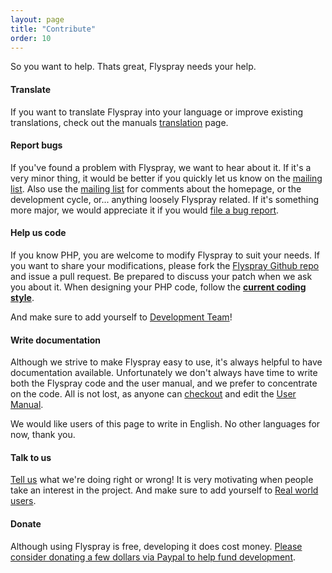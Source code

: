 ```yaml
---
layout: page
title: "Contribute"
order: 10
---
```


So you want to help. Thats great, Flyspray needs your help.

#### Translate 

If you want to translate Flyspray into your language or improve existing translations, check out the manuals [translation](/manual/translate) page.


#### Report bugs 

If you've found a problem with Flyspray, we want to hear about it. If it's a very minor thing, it would be better if you quickly let us know on the [mailing list](/community/mailing-list). Also use the [mailing list](/community/mailing-list) for comments about the homepage, or the development cycle, or... anything loosely Flyspray related.  If it's something more major, we would appreciate it if you would [file a bug report](http://bugs.flyspray.org).


#### Help us code

If you know PHP, you are welcome to modify Flyspray to suit your needs. If you want to share your modifications, please fork the [Flyspray Github repo](/manual/pull_request) and issue a pull request. Be prepared to discuss your patch when we ask you about it. When designing your PHP code, follow the **[current coding style](/manual/code_style)**. 

And make sure to add yourself to [Development Team](/devel/team/)!

#### Write documentation 

Although we strive to make Flyspray easy to use, it's always helpful to have documentation available.  Unfortunately we don't always have time to write both the Flyspray code and the user manual, and we prefer to concentrate on the code.  All is not lost, as anyone can [checkout](/manual/writing_documentation) and edit the [User Manual](/manual).

We would like users of this page to write in English. No other languages for now, thank you.


#### Talk to us 

[Tell us](/community/mailing-list) what we're doing right or wrong! It is very motivating when people take an interest in the project. And make sure to add yourself to [Real world users](/community/world-users/).


#### Donate 

Although using Flyspray is free, developing it does cost money. [Please consider donating a few dollars via Paypal to help fund development](https://www.paypal.com/xclick/business=connect@thevelozgroup.com&amp;item_name=Flyspray+Donation&amp;no_shipping=1&amp;no_note=1&amp;tax=0).
